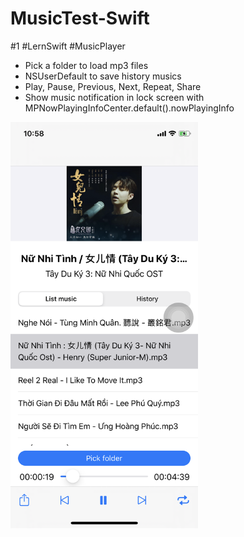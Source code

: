 # MusicTest-Swift

#1
#LernSwift 
#MusicPlayer

- Pick a folder to load mp3 files
- NSUserDefault to save history musics
- Play, Pause, Previous, Next, Repeat, Share
- Show music notification in lock screen with MPNowPlayingInfoCenter.default().nowPlayingInfo

<img src="https://raw.githubusercontent.com/bachvanthe1994/MusicPlayer-Swift/master/MusicPlayer/Screenshot/image1.png" width="300" height="650">

